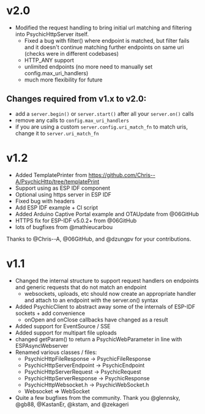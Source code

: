 # v2.0

* Modified the request handling to bring initial url matching and filtering into PsychicHttpServer itself.
    * Fixed a bug with filter() where endpoint is matched, but filter fails and it doesn't continue matching further endpoints on same uri (checks were in different codebases)
    * HTTP_ANY support
    * unlimited endpoints (no more need to manually set config.max_uri_handlers)
    * much more flexibility for future

## Changes required from v1.x to v2.0:

* add a ```server.begin()``` or ```server.start()``` after all your ```server.on()``` calls
* remove any calls to ```config.max_uri_handlers```
* if you are using a custom ```server.config.uri_match_fn``` to match uris, change it to ```server.uri_match_fn```

# v1.2

* Added TemplatePrinter from https://github.com/Chris--A/PsychicHttp/tree/templatePrint
* Support using as ESP IDF component
* Optional using https server in ESP IDF
* Fixed bug with headers
* Add ESP IDF example + CI script
* Added Arduino Captive Portal example and OTAUpdate from @06GitHub
* HTTPS fix for ESP-IDF v5.0.2+ from @06GitHub
* lots of bugfixes from @mathieucarbou

Thanks to @Chris--A, @06GitHub, and @dzungpv for your contributions.

# v1.1

* Changed the internal structure to support request handlers on endpoints and generic requests that do not match an endpoint
    * websockets, uploads, etc should now create an appropriate handler and attach to an endpoint with the server.on() syntax
* Added PsychicClient to abstract away some of the internals of ESP-IDF sockets + add convenience
    * onOpen and onClose callbacks have changed as a result
* Added support for EventSource / SSE
* Added support for multipart file uploads
* changed getParam() to return a PsychicWebParameter in line with ESPAsyncWebserver
* Renamed various classes / files:
    * PsychicHttpFileResponse -> PsychicFileResponse
    * PsychicHttpServerEndpoint -> PsychicEndpoint
    * PsychicHttpServerRequest -> PsychicRequest
    * PsychicHttpServerResponse -> PsychicResponse
    * PsychicHttpWebsocket.h -> PsychicWebSocket.h
    * Websocket => WebSocket
* Quite a few bugfixes from the community. Thank you @glennsky, @gb88, @KastanEr, @kstam, and @zekageri